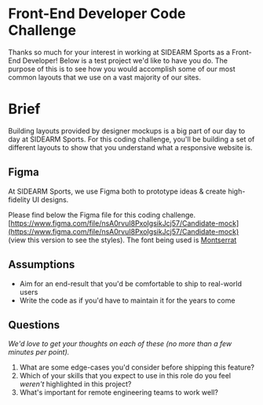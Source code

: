 # Front-End Developer Code Challenge

Thanks so much for your interest in working at SIDEARM Sports as a Front-End Developer! Below is a test project we'd like to have you do. The purpose of this is to see how you would accomplish some of our most common layouts that we use on a vast majority of our sites.

# Brief

Building layouts provided by designer mockups is a big part of our day to day at SIDEARM Sports. For this coding challenge, you'll be building a set of different layouts to show that you understand what a responsive website is.

## Figma

At SIDEARM Sports, we use Figma both to prototype ideas & create high-fidelity UI designs.

Please find below the Figma file for this coding challenge. [https://www.figma.com/file/nsA0rvuI8PxoIgsikJcj57/Candidate-mock](https://www.figma.com/file/nsA0rvuI8PxoIgsikJcj57/Candidate-mock) (view this version to see the styles). The font being used is [Montserrat](https://fonts.google.com/specimen/Montserrat)

## Assumptions

- Aim for an end-result that you'd be comfortable to ship to real-world users
- Write the code as if you'd have to maintain it for the years to come

## Questions

*We'd love to get your thoughts on each of these (no more than a few minutes per point).*

1. What are some edge-cases you'd consider before shipping this feature?
2. Which of your skills that you expect to use in this role do you feel *weren't* highlighted in this project?
3. What's important for remote engineering teams to work well?